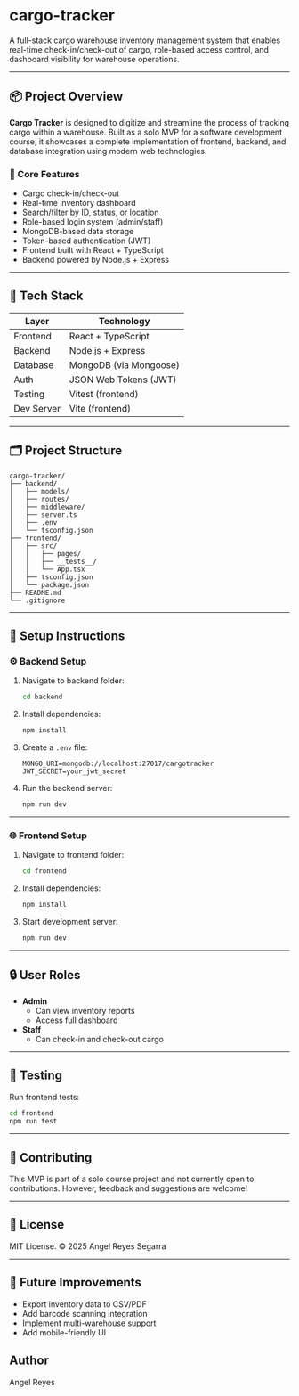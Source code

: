 # cargo-tracker

A full-stack cargo warehouse inventory management system that enables real-time check-in/check-out of cargo, role-based access control, and dashboard visibility for warehouse operations.

---

## 📦 Project Overview

**Cargo Tracker** is designed to digitize and streamline the process of tracking cargo within a warehouse. Built as a solo MVP for a software development course, it showcases a complete implementation of frontend, backend, and database integration using modern web technologies.

### 🔧 Core Features

- Cargo check-in/check-out
- Real-time inventory dashboard
- Search/filter by ID, status, or location
- Role-based login system (admin/staff)
- MongoDB-based data storage
- Token-based authentication (JWT)
- Frontend built with React + TypeScript
- Backend powered by Node.js + Express

---

## 🧱 Tech Stack

| Layer       | Technology              |
|-------------|--------------------------|
| Frontend    | React + TypeScript       |
| Backend     | Node.js + Express        |
| Database    | MongoDB (via Mongoose)   |
| Auth        | JSON Web Tokens (JWT)    |
| Testing     | Vitest (frontend)        |
| Dev Server  | Vite (frontend)          |

---

## 🗂️ Project Structure

```
cargo-tracker/
├── backend/
│   ├── models/
│   ├── routes/
│   ├── middleware/
│   ├── server.ts
│   ├── .env
│   └── tsconfig.json
├── frontend/
│   ├── src/
│   │   ├── pages/
│   │   ├── __tests__/
│   │   └── App.tsx
│   ├── tsconfig.json
│   └── package.json
├── README.md
└── .gitignore
```

---

## 🚀 Setup Instructions

### ⚙ Backend Setup

1. Navigate to backend folder:
   ```bash
   cd backend
   ```

2. Install dependencies:
   ```bash
   npm install
   ```

3. Create a `.env` file:
   ```
   MONGO_URI=mongodb://localhost:27017/cargotracker
   JWT_SECRET=your_jwt_secret
   ```

4. Run the backend server:
   ```bash
   npm run dev
   ```

---

### 🌐 Frontend Setup

1. Navigate to frontend folder:
   ```bash
   cd frontend
   ```

2. Install dependencies:
   ```bash
   npm install
   ```

3. Start development server:
   ```bash
   npm run dev
   ```

---

## 🔒 User Roles

- **Admin**
  - Can view inventory reports
  - Access full dashboard
- **Staff**
  - Can check-in and check-out cargo

---

## 🧪 Testing

Run frontend tests:

```bash
cd frontend
npm run test
```

---

## 🤝 Contributing

This MVP is part of a solo course project and not currently open to contributions. However, feedback and suggestions are welcome!

---

## 📜 License

MIT License. © 2025 Angel Reyes Segarra

---

## 🧠 Future Improvements

- Export inventory data to CSV/PDF
- Add barcode scanning integration
- Implement multi-warehouse support
- Add mobile-friendly UI

## Author

Angel Reyes
